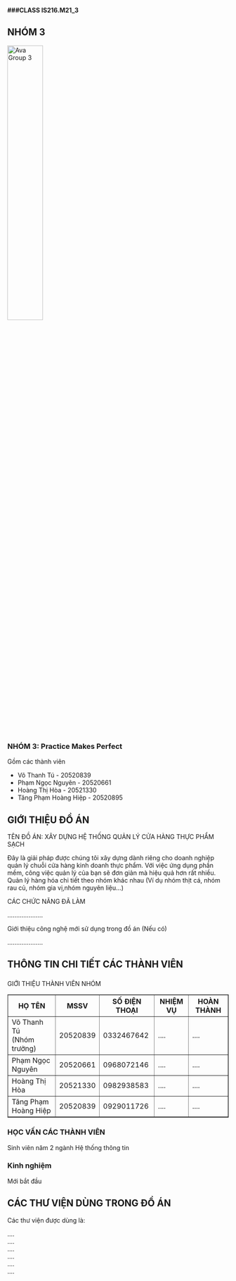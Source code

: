 **###CLASS IS216.M21_3**
## NHÓM 3
<link rel="stylesheet" href="https://cdn.jsdelivr.net/npm/ti-icons@0.1.2/css/themify-icons.css">
<div class="container">
    <div class="row justify-content-center">
        <div class="col-md-7 col-lg-4 mb-5 mb-lg-0 wow fadeIn">
            <div class="card border-0 shadow">
                <img src="https://lh3.googleusercontent.com/oCgTJ5Gp4fQ6teWC64USV-p2HsogVAbHSTcmCqTcWtTqVbVWzaaFt9f8l9Jzuq6yfSp9lkqfDq7bLtxM-v1bL_vFCKQjKjKVTC3AbSDgvAbuwIVklfJ9dQgh9_3rX8YAgNf8Aq3p_Tuj6Ux2blvmIhiq2--ByUkRNpRQ-C3zwn5aia6EUxslIqa4QnAT-S0WKcLVihlFJ1RCNIayznrpUIF8sH9VQY57_oUKfXtXh4X-XNwz_4VIVPS5dcsfa9odqzROxt3-dX7YmpCCQJutfY7JQgboKE7JCRQI-8p6JNMP5CVyn3sdUwd6w4zoEnRMnOq6ypInU8MlIuCh6A9Q6-RSTxj6d7GrIwaJJXE3_x7LZa52qcioVNGubeG7h_QpzQE8xYWjSWiZgk9fEqqH35ls0tkuIltPNqE5PMsUIEL6q-_sHFFF1xjT3eVjfj6ZWVL-Qsxv9SNET7oj1DLvaQB7hxhLefIL6m1cucMdPqDyNnNL-8o7yeiccJKN_IbPHggKQe-W1fprpJ2CWYfzFne2XdNoR5lXpQ2CSGsPueTXQso0JOHgB4XszZ_SAnAudg7LYTqdlUyojkQOTopQ6oT3aBjxMqG0Vts2Cz6Oz9TYBK-uQ-2RXBgZzm2gzDNeXykmXlN929mv4x2TK5Ktt19C8Kb95IVBt8p-cYfRC6aYh0AhZEO62mo12Sag6fk3J6vVMPaYBnK0Y1uEutJwi9W1xUx3TF8bZRslEoC7Vu6XlMvz1C7I6s3FJumB7hgwHgig11VflXql52jTr24hMSpzHr5Hf-wg6xrJufJO2bimDx-ps5jpG7sFIq50QpWktuVg6Pc6PG6RcI0JD1Ukeg7d5RDss7BYQ-pmSPbciNBI4lOFiCJRed1urADrvNfv8ewYCroXalTmB1YtiRqY8mFDIbvhkR2ckZbRuOWmiY0N80BrNPDaN9hT9j0VehlzH8ZPyMKbD1jnnKlMPUmdpCONqPKRs5dCYCAZvdEnn1eWLf5O_Q7EUfWCjvCE3fqnKaa2DgELKlUtURv6tN5wgXjl4si8=w1280-h722-no?authuser=0" width=40%  alt="Ava Group 3">
                <div class="card-body p-1-9 p-xl-5">
                    <div class="mb-4">
                        <h3 class="h4 mb-0"> NHÓM 3: Practice Makes Perfect </h3>
                        <span class="text-primary"> Gồm các thành viên </span>
                    </div>
                    <ul class="list-unstyled mb-4">
                        <li ></i>Võ Thanh Tú - 20520839</li>
                        <li ></i>Phạm Ngọc Nguyên - 20520661</li>
                        <li></i>Hoàng Thị Hòa - 20521330</li>
                        <li></i>Tăng Phạm Hoàng Hiệp - 20520895</li>
                    </ul>
                    <ul class="social-icon-style2 ps-0">
                    </ul>
                </div>
            </div>
        </div>
        <div class="col-lg-8">
            <div class="ps-lg-1-6 ps-xl-5">
                <div class="mb-5 wow fadeIn">
                    <div class="text-start mb-1-6 wow fadeIn">
                        <h2 class="h1 mb-0 text-primary">GIỚI THIỆU ĐỒ ÁN</h2>
                    </div>
                    <p> TÊN ĐỒ ÁN: XÂY DỰNG HỆ THỐNG QUẢN LÝ CỬA HÀNG THỰC PHẨM SẠCH </p>
                    <p class="mb-0">Đây là giải pháp được chúng tôi xây dựng dành riêng cho doanh nghiệp quản lý chuỗi cửa
hàng kinh doanh thực phẩm. Với việc ứng dụng phần mềm, công việc quản lý của bạn sẽ đơn giản mà hiệu quả hơn rất nhiều. Quản lý hàng hóa chi tiết theo nhóm khác nhau (Ví dụ nhóm thịt cá, nhóm rau củ, nhóm gia vị,nhóm nguyên liệu...)</p>
                    <p class="mb-0"> CÁC CHỨC NĂNG ĐÃ LÀM</p>
                    <p class="mb-0"> ....................</p>
                    <p class="mb-0"> Giới thiệu công nghệ mới sử dụng trong đồ án (Nếu có)</p>
                    <p class="mb-0"> ....................</p>
                </div>
                <div class="mb-5 wow fadeIn">
                    <div class="text-start mb-1-6 wow fadeIn">
                        <h2 class="mb-0 text-primary">THÔNG TIN CHI TIẾT CÁC THÀNH VIÊN</h2>
                    </div>
                    <div class="row mt-n4">
                        <div class="col-sm-6 col-xl-4 mt-4">
                            <div class="card text-center border-0 rounded-3">
                                <div class="card-body">
                                    <i class="ti-bookmark-alt icon-box medium rounded-3 mb-4"></i>
                                    <h3 class="h5 mb-3"></h3>
                                    <p class="mb-0"> GIỚI THIỆU THÀNH VIÊN NHÓM </p>
                                    <table border="1">
                                        <tr>
                                            <th>HỌ TÊN</th>
                                            <th>MSSV</th>
                                            <th>SỐ ĐIỆN THOẠI</th>
                                            <th>NHIỆM VỤ</th>
                                            <th>HOÀN THÀNH</th>
                                        </tr>
                                        <tr>
                                            <td>Võ Thanh Tú <br> (Nhóm trưởng)</br> </td>
                                            <td>20520839</td>
                                            <td>0332467642</td>
                                            <td>....</td>
                                            <td>....</td>
                                        </tr>
                                        <tr>
                                            <td>Phạm Ngọc Nguyên</td>
                                            <td>20520661</td>
                                            <td>0968072146</td>
                                            <td>....</td>
                                            <td>....</td>
                                        </tr>
                                        <tr>
                                            <td>Hoàng Thị Hòa</td>
                                            <td>20521330</td>
                                            <td>0982938583</td>
                                            <td>....</td>
                                            <td>....</td>
                                        </tr>
                                        <tr>
                                            <td>Tăng Phạm Hoàng Hiệp</td>
                                            <td>20520839</td>
                                            <td>0929011726</td>
                                            <td>....</td>
                                            <td>....</td>
                                        </tr>
                                    </table> 
                                </div>
                            </div>
                        </div>
                        <div class="col-sm-6 col-xl-4 mt-4">
                            <div class="card text-center border-0 rounded-3">
                                <div class="card-body">
                                    <i class="ti-pencil-alt icon-box medium rounded-3 mb-4"></i>
                                    <h3 class="h5 mb-3">HỌC VẤN CÁC THÀNH VIÊN</h3>
                                    <p class="mb-0">Sinh viên năm 2 ngành Hệ thống thông tin</p>
                                </div>
                            </div>
                        </div>
                        <div class="col-sm-6 col-xl-4 mt-4">
                            <div class="card text-center border-0 rounded-3">
                                <div class="card-body">
                                    <i class="ti-medall-alt icon-box medium rounded-3 mb-4"></i>
                                    <h3 class="h5 mb-3">Kinh nghiệm</h3>
                                    <p class="mb-0">Mới bắt đầu</p>
                                </div>
                            </div>
                        </div>
                    </div>
                </div>
                <div class="wow fadeIn">
                    <div class="text-start mb-1-6 wow fadeIn">
                        <h2 class="mb-0 text-primary">CÁC THƯ VIỆN DÙNG TRONG ĐỒ ÁN</h2>
                    </div>
                    <p class="mb-4">Các thư viện được dùng là:  </p>
                    <div class="progress-style1">
                        <div class="progress-text">
                            <div class="row">
                                <div class="col-6 fw-bold">....</div>
                                <div class="col-6 text-end">....</div>
                            </div>
                        </div>
                        <div class="custom-progress progress rounded-3 mb-4">
                            <div class="animated custom-bar progress-bar slideInLeft" style="width:70%" aria-valuemax="100" aria-valuemin="0" aria-valuenow="10" role="progressbar"></div>
                        </div>
                        <div class="progress-text">
                            <div class="row">
                                <div class="col-6 fw-bold">....</div>
                                <div class="col-6 text-end">....</div>
                            </div>
                        </div>
                        <div class="custom-progress progress rounded-3 mb-4">
                            <div class="animated custom-bar progress-bar bg-secondary slideInLeft" style="width:90%" aria-valuemax="100" aria-valuemin="0" aria-valuenow="70" role="progressbar"></div>
                        </div>
                        <div class="progress-text">
                            <div class="row">
                                <div class="col-6 fw-bold">....</div>
                                <div class="col-6 text-end">....</div>
                            </div>
                        </div>
                        <div class="custom-progress progress rounded-3">
                            <div class="animated custom-bar progress-bar bg-dark slideInLeft" style="width:80%" aria-valuemax="100" aria-valuemin="0" aria-valuenow="70" role="progressbar"></div>
                        </div>
                    </div>
                </div>
            </div>
        </div>
    </div>
</div>


